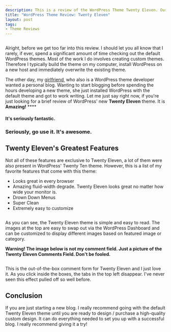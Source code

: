 ```yaml
--- 
description: This is a review of the WordPress Theme Twenty Eleven. Our reviews are brief, to the point, full of pictures and super fun to read!
title: "WordPress Theme Review: Twenty Eleven"
layout: post
tags: 
- Theme Reviews
---
```

<div class="img-wrap"><img title="twentyeleven" src="{{ site.url }}/images/twentyeleven.jpg" alt="" /></div>

Alright, before we get too far into this review. I should let you all know that I rarely, if ever, spend a significant amount of time checking out the default WordPress themes. Most of the work I do involves creating custom themes. Therefore I typically build the theme on my computer, install WordPress on a new host and immediately overwrite the existing theme.

The other day, my <a href="http://www.haileygray.com">girlfriend </a> who also is a WordPress theme developer wanted a personal blog. Wanting to start blogging before spending the hours developing a new theme, she just installed WordPress with the default theme and got to work writing. Let me just say right now, if you're just looking for a brief review of WordPress' new **Twenty Eleven** theme. It is **Amazing!** ****

#### It's seriously fantastic. 

### Seriously, go use it. It's awesome.

## Twenty Eleven's Greatest Features
Not all of these features are exclusive to Twenty Eleven, a lot of them were also present in WordPress' Twenty Ten theme. However, this is a list of my favorite features that come with this theme:

+ Looks great in every browser
+ Amazing fluid-width degrade. Twenty Eleven looks great no matter how wide your monitor is.
+ Drown Down Menus
+ Super Clean
+ Extremely easy to customize

<div class="img-wrap"><img class="aligncenter size-full wp-image-885" title="twenty-eleven-close-up" src="{{ site.url }}/images/twenty-eleven-close-up.jpg" alt="" /></div>

As you can see, the Twenty Eleven theme is simple and easy to read. The images at the top are easy to swap out via the WordPress Dashboard and can be customized to display different images based on featured image or category.

**Warning! The image below is not my comment field. Just a picture of the Twenty Eleven Comments Field. Don't be fooled.**

<div class="img-wrap"><img class="aligncenter size-full wp-image-895" title="twenty-eleven-comments" src="{{ site.url }}/images/twenty-eleven-comments.jpg" alt="" /></div>

This is the out-of-the-box comment form for Twenty Eleven and I just love it. As you click inside the boxes, the tabs in the top left disappear. I've never seen this effect pulled off so well before.

## Conclusion

If you are just starting a new blog. I really recommend going with the default Twenty Eleven theme until you are ready to design / purchase a high-quality custom design. It can do everything needed to set you up with a successful blog. I really recommend giving it a try!